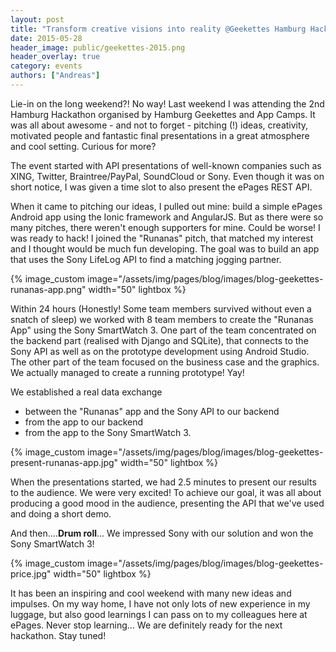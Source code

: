 ```yaml
---
layout: post
title: "Transform creative visions into reality @Geekettes Hamburg Hackathon"
date: 2015-05-28
header_image: public/geekettes-2015.png
header_overlay: true
category: events
authors: ["Andreas"]
---
```


Lie-in on the long weekend?!
No way!
Last weekend I was attending the 2nd Hamburg Hackathon organised by Hamburg Geekettes and App Camps. It was all about awesome - and not to forget - pitching (!) ideas, creativity, motivated people and fantastic final presentations in a great atmosphere and cool setting.
Curious for more?

The event started with API presentations of well-known companies such as XING, Twitter, Braintree/PayPal, SoundCloud or Sony.
Even though it was on short notice, I was given a time slot to also present the ePages REST API.

When it came to pitching our ideas, I pulled out mine: build a simple ePages Android app using the Ionic framework and AngularJS.
But as there were so many pitches, there weren't enough supporters for mine.
Could be worse!
I was ready to hack!
I joined the "Runanas" pitch, that matched my interest and I thought would be much fun developing. The goal was to build an app that uses the Sony LifeLog API to find a matching jogging partner.

{% image_custom image="/assets/img/pages/blog/images/blog-geekettes-runanas-app.png" width="50" lightbox %}

Within 24 hours (Honestly! Some team members survived without even a snatch of sleep) we worked with 8 team members to create the "Runanas App" using the Sony SmartWatch 3.
One part of the team concentrated on the backend part (realised with Django and SQLite), that connects to the Sony API as well as on the prototype development using Android Studio.
The other part of the team focused on the business case and the graphics.
We actually managed to create a running prototype!  Yay!

We established a real data exchange

* between the "Runanas" app and the Sony API to our backend
* from the app to our backend
* from the app to the Sony SmartWatch 3.

{% image_custom image="/assets/img/pages/blog/images/blog-geekettes-present-runanas-app.jpg" width="50" lightbox %}

When the presentations started, we had 2.5 minutes to present our results to the audience.
We were very excited!
To achieve our goal, it was all about producing a good mood in the audience, presenting the API that we've used and doing a short demo.

And then....**Drum roll**... We impressed Sony with our solution and won the Sony SmartWatch 3!

{% image_custom image="/assets/img/pages/blog/images/blog-geekettes-price.jpg" width="50" lightbox %}

It has been an inspiring and cool weekend with many new ideas and impulses.
On my way home, I have not only lots of new experience in my luggage, but also good learnings I can pass on to my colleagues here at ePages.
Never stop learning...
We are definitely ready for the next hackathon.
Stay tuned!
